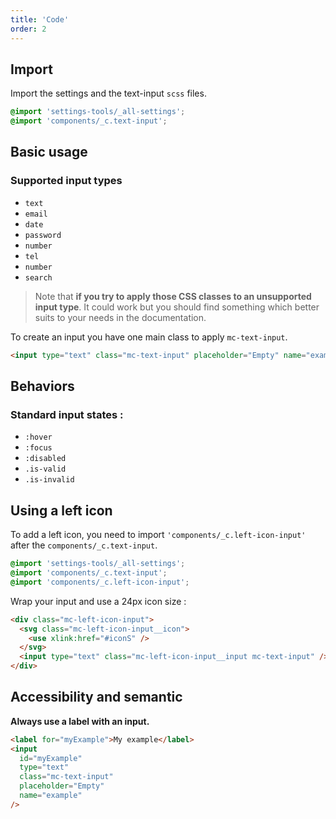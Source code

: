 ```yaml
---
title: 'Code'
order: 2
---
```


## Import

Import the settings and the text-input `scss` files.

```css
@import 'settings-tools/_all-settings';
@import 'components/_c.text-input';
```

## Basic usage

### Supported input types

- `text`
- `email`
- `date`
- `password`
- `number`
- `tel`
- `number`
- `search`

> Note that **if you try to apply those CSS classes to an unsupported input type**. It could work but you should find something which better suits to your needs in the documentation.

To create an input you have one main class to apply `mc-text-input`.

```html
<input type="text" class="mc-text-input" placeholder="Empty" name="example" />
```

<preview path="src/pages/Components/TextInput/previews/input-default"></preview>

## Behaviors

### Standard input states :

- `:hover`
- `:focus`
- `:disabled`
- `.is-valid`
- `.is-invalid`

<preview path="src/pages/Components/TextInput/previews/input-state"></preview>

## Using a left icon

To add a left icon, you need to import `'components/_c.left-icon-input'` after the `components/_c.text-input`.

```css
@import 'settings-tools/_all-settings';
@import 'components/_c.text-input';
@import 'components/_c.left-icon-input';
```

Wrap your input and use a 24px icon size :

```html
<div class="mc-left-icon-input">
  <svg class="mc-left-icon-input__icon">
    <use xlink:href="#iconS" />
  </svg>
  <input type="text" class="mc-left-icon-input__input mc-text-input" />
</div>
```

<preview path="src/pages/Components/TextInput/previews/left-icon-input"></preview>

## Accessibility and semantic

**Always use a label with an input.**

```html
<label for="myExample">My example</label>
<input
  id="myExample"
  type="text"
  class="mc-text-input"
  placeholder="Empty"
  name="example"
/>
```
